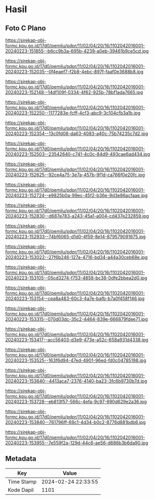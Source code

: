 # Hasil

## Foto C Plano

https://sirekap-obj-formc.kpu.go.id/17d0/pemilu/pdpr/11/02/04/20/16/1102042016001-20240223-151855--b6cc9b3a-695b-4239-a0eb-39461b9ce5cd.jpg

https://sirekap-obj-formc.kpu.go.id/17d0/pemilu/pdpr/11/02/04/20/16/1102042016001-20240223-152035--0f4eaef7-f2b8-4ebc-897f-faaf0e3688b8.jpg

https://sirekap-obj-formc.kpu.go.id/17d0/pemilu/pdpr/11/02/04/20/16/1102042016001-20240223-152148--14df109f-0334-4f62-925b-78bf1ada7665.jpg

https://sirekap-obj-formc.kpu.go.id/17d0/pemilu/pdpr/11/02/04/20/16/1102042016001-20240223-152250--1177283e-fcff-4cf3-abc9-3c104cfb3a1b.jpg

https://sirekap-obj-formc.kpu.go.id/17d0/pemilu/pdpr/11/02/04/20/16/1102042016001-20240223-152354--13c0fd08-da63-4083-a40c-75b74235c7d2.jpg

https://sirekap-obj-formc.kpu.go.id/17d0/pemilu/pdpr/11/02/04/20/16/1102042016001-20240223-152503--23542640-c741-4c0c-84d9-493cae6ad434.jpg

https://sirekap-obj-formc.kpu.go.id/17d0/pemilu/pdpr/11/02/04/20/16/1102042016001-20240223-152625--92ce4a75-3e7a-457b-9f1d-ca766f0e20fc.jpg

https://sirekap-obj-formc.kpu.go.id/17d0/pemilu/pdpr/11/02/04/20/16/1102042016001-20240223-152724--e9825b0a-99ec-45f2-b36e-9d3e86acfaae.jpg

https://sirekap-obj-formc.kpu.go.id/17d0/pemilu/pdpr/11/02/04/20/16/1102042016001-20240223-152830--d687e783-a243-45a1-a004-cd437e232859.jpg

https://sirekap-obj-formc.kpu.go.id/17d0/pemilu/pdpr/11/02/04/20/16/1102042016001-20240223-152933--74bf6065-d1d0-4f59-8e14-879579091675.jpg

https://sirekap-obj-formc.kpu.go.id/17d0/pemilu/pdpr/11/02/04/20/16/1102042016001-20240223-153022--27f6b246-127a-4716-bd34-a44a30ceb68e.jpg

https://sirekap-obj-formc.kpu.go.id/17d0/pemilu/pdpr/11/02/04/20/16/1102042016001-20240223-153105--05cd3274-f753-4858-bc38-0dfe2bbea2d0.jpg

https://sirekap-obj-formc.kpu.go.id/17d0/pemilu/pdpr/11/02/04/20/16/1102042016001-20240223-153154--cea8a483-60c3-4a7e-bafb-b7a0f458f146.jpg

https://sirekap-obj-formc.kpu.go.id/17d0/pemilu/pdpr/11/02/04/20/16/1102042016001-20240223-153315--070d03dc-35c2-4464-839e-666879fdee71.jpg

https://sirekap-obj-formc.kpu.go.id/17d0/pemilu/pdpr/11/02/04/20/16/1102042016001-20240223-153417--acc56403-d3e9-473e-a52c-658a931d4338.jpg

https://sirekap-obj-formc.kpu.go.id/17d0/pemilu/pdpr/11/02/04/20/16/1102042016001-20240223-153525--163f6d94-47ed-4901-96ed-fd0c04785198.jpg

https://sirekap-obj-formc.kpu.go.id/17d0/pemilu/pdpr/11/02/04/20/16/1102042016001-20240223-153640--4413aca7-2376-4140-ba23-3fc6b9730b7d.jpg

https://sirekap-obj-formc.kpu.go.id/17d0/pemilu/pdpr/11/02/04/20/16/1102042016001-20240223-153728--eb813f57-566c-4efa-9c97-690d629e2a36.jpg

https://sirekap-obj-formc.kpu.go.id/17d0/pemilu/pdpr/11/02/04/20/16/1102042016001-20240223-153840--761796ff-69c1-4d34-b0c2-8776d881bdb6.jpg

https://sirekap-obj-formc.kpu.go.id/17d0/pemilu/pdpr/11/02/04/20/16/1102042016001-20240223-153955--7e559f2a-129d-44c6-ae56-d686b3b6da90.jpg


## Metadata

| Key        | Value               |
| ---------- | ------------------- |
| Time Stamp | 2024-02-24 22:33:55 |
| Kode Dapil | 1101                |



